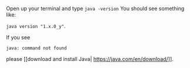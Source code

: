 Open up your terminal and type
    <code>java -version</code>
You should see something like:

<code>java version "1.x.0_y"</code>.
   

If you see

<code>java: command not found</code>

please [[download and install Java| https://java.com/en/download/]]. 